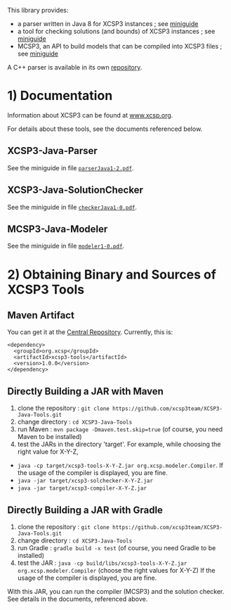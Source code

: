 This library provides:
  * a parser written in Java 8 for XCSP3 instances ; see [miniguide](doc/parserJava1-2.pdf)
  * a tool for checking solutions (and bounds) of XCSP3 instances ; see [miniguide](doc/checkerJava1-0.pdf) 
  * MCSP3, an API to build models that can be compiled into XCSP3 files ; see [miniguide](doc/modeler1-0.pdf)


A C++ parser is available in its own [repository](https://github.com/xcsp3team/XCSP3-CPP-Parser).

# 1) Documentation

Information about XCSP3 can be found at www.xcsp.org.

For details about these tools, see the documents referenced below. 

## XCSP3-Java-Parser

See the miniguide in file [`parserJava1-2.pdf`](doc/parserJava1-2.pdf).

## XCSP3-Java-SolutionChecker

See the miniguide in file [`checkerJava1-0.pdf`](doc/checkerJava1-0.pdf).

## MCSP3-Java-Modeler

See the miniguide in file [`modeler1-0.pdf`](doc/modeler1-0.pdf). 

# 2) Obtaining Binary and Sources of XCSP3 Tools 

## Maven Artifact

You can get it at the [Central Repository](http://search.maven.org).
Currently, this is:

    <dependency>
      <groupId>org.xcsp</groupId>
      <artifactId>xcsp3-tools</artifactId>
      <version>1.0.0</version>
    </dependency>

## Directly Building a JAR with Maven

1. clone the repository : `git clone https://github.com/xcsp3team/XCSP3-Java-Tools.git`
1. change directory : `cd XCSP3-Java-Tools`
1. run Maven : `mvn package -Dmaven.test.skip=true`  (of course, you need Maven to be installed)
1. test the JARs in the directory 'target'. For example, while choosing the right value for X-Y-Z,
  - `java -cp target/xcsp3-tools-X-Y-Z.jar org.xcsp.modeler.Compiler`. If the usage of the compiler is displayed, you are fine. 
  - `java -jar target/xcsp3-solchecker-X-Y-Z.jar` 
  - `java -jar target/xcsp3-compiler-X-Y-Z.jar` 

## Directly Building a JAR with Gradle

1. clone the repository : `git clone https://github.com/xcsp3team/XCSP3-Java-Tools.git`
1. change directory : `cd XCSP3-Java-Tools`
1. run Gradle : `gradle build -x test`  (of course, you need Gradle to be installed)
1. test the JAR : `java -cp build/libs/xcsp3-tools-X-Y-Z.jar org.xcsp.modeler.Compiler` (choose the right values for X-Y-Z)
If the usage of the compiler is displayed, you are fine. 

With this JAR, you can run the compiler (MCSP3) and the solution checker. 
See details in the documents, referenced above. 
  